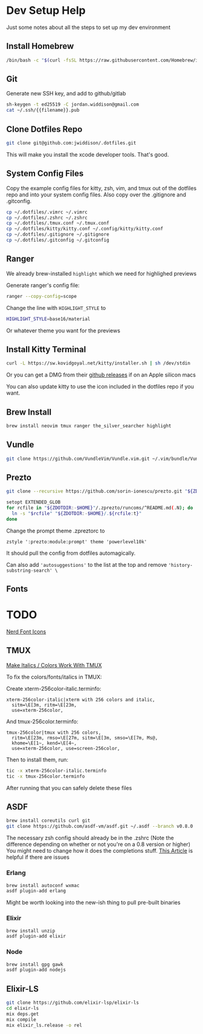 # Dev Setup Help

Just some notes about all the steps to set up my dev environment

## Install Homebrew

```sh
/bin/bash -c "$(curl -fsSL https://raw.githubusercontent.com/Homebrew/install/HEAD/install.sh)"
```

## Git

Generate new SSH key, and add to github/gitlab

```sh
sh-keygen -t ed25519 -C jordan.widdison@gmail.com
cat ~/.ssh/{{filename}}.pub
```

## Clone Dotfiles Repo

```sh
git clone git@github.com:jwiddison/.dotfiles.git
```

This will make you install the xcode developer tools. That's good.

## System Config Files

Copy the example config files for kitty, zsh, vim, and tmux out of the
dotfiles repo and into your system config files.
Also copy over the .gitignore and .gitconfig.

```sh
cp ~/.dotfiles/.vimrc ~/.vimrc
cp ~/.dotfiles/.zshrc ~/.zshrc
cp ~/.dotfiles/.tmux.conf ~/.tmux.conf
cp ~/.dotfiles/kitty/kitty.conf ~/.config/kitty/kitty.conf
cp ~/.dotfiles/.gitignore ~/.gitignore
cp ~/.dotfiles/.gitconfig ~/.gitconfig
```

## Ranger

We already brew-installed `highlight` which we need for highlighed previews

Generate ranger's config file:

```sh
ranger --copy-config=scope
```

Change the line with `HIGHLIGHT_STYLE` to

```sh
HIGHLIGHT_STYLE=base16/material
```

Or whatever theme you want for the previews

## Install Kitty Terminal

```sh
curl -L https://sw.kovidgoyal.net/kitty/installer.sh | sh /dev/stdin
```

Or you can get a DMG from their [github releases](https://github.com/kovidgoyal/kitty/releases) if on an Apple silicon macs

You can also update kitty to use the icon included in the dotfiles repo if you want.

## Brew Install

```sh
brew install neovim tmux ranger the_silver_searcher highlight
```

## Vundle

```sh
git clone https://github.com/VundleVim/Vundle.vim.git ~/.vim/bundle/Vundle.vim
```

## Prezto

```sh
git clone --recursive https://github.com/sorin-ionescu/prezto.git "${ZDOTDIR:-$HOME}/.zprezto"

setopt EXTENDED_GLOB
for rcfile in "${ZDOTDIR:-$HOME}"/.zprezto/runcoms/^README.md(.N); do
  ln -s "$rcfile" "${ZDOTDIR:-$HOME}/.${rcfile:t}"
done
```

Change the prompt theme .zpreztorc to
```
zstyle ':prezto:module:prompt' theme 'powerlevel10k'
```

It should pull the config from dotfiles automagically.

Can also add `'autosuggestions'` to the list at the top
and remove `'history-substring-search' \`

## Fonts

# TODO

[Nerd Font Icons](https://www.nerdfonts.com/cheat-sheet)

## TMUX

[Make Italics / Colors Work With TMUX](https://medium.com/@dubistkomisch/how-to-actually-get-italics-and-true-colour-to-work-in-iterm-tmux-vim-9ebe55ebc2be)

To fix the colors/fonts/italics in TMUX:

Create xterm-256color-italic.terminfo:

```
xterm-256color-italic|xterm with 256 colors and italic,
  sitm=\E[3m, ritm=\E[23m,
  use=xterm-256color,
```

And tmux-256color.terminfo:

```
tmux-256color|tmux with 256 colors,
  ritm=\E[23m, rmso=\E[27m, sitm=\E[3m, smso=\E[7m, Ms@,
  khome=\E[1~, kend=\E[4~,
  use=xterm-256color, use=screen-256color,
```

Then to install them, run:

```sh
tic -x xterm-256color-italic.terminfo
tic -x tmux-256color.terminfo
```

After running that you can safely delete these files

## ASDF

```sh
brew install coreutils curl git
git clone https://github.com/asdf-vm/asdf.git ~/.asdf --branch v0.8.0
```

The necessary zsh config should already be in the .zshrc
(Note the difference depending on whether or not you're on a 0.8 version or higher)
You might need to change how it does the completions stuff.
[This Article](https://stackoverflow.com/questions/13762280/zsh-compinit-insecure-directories) is helpful if there are issues

### Erlang

```sh
brew install autoconf wxmac
asdf plugin-add erlang
```

Might be worth looking into the new-ish thing to pull pre-built binaries

### Elixir

```sh
brew install unzip
asdf plugin-add elixir
```

### Node

```sh
brew install gpg gawk
asdf plugin-add nodejs
```

## Elixir-LS

```sh
git clone https://github.com/elixir-lsp/elixir-ls
cd elixir-ls
mix deps.get
mix compile
mix elixir_ls.release -o rel
```

